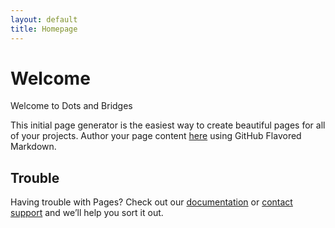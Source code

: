 ```yaml
---
layout: default
title: Homepage
---
```


# Welcome
Welcome to Dots and Bridges

This initial page generator is the easiest way to create beautiful pages for all of your projects. Author your page content [here](https://guides.github.com/features/mastering-markdown/) using GitHub Flavored Markdown.


## Trouble
Having trouble with Pages? Check out our [documentation](https://help.github.com/pages) or [contact support](https://github.com/contact) and we’ll help you sort it out.
